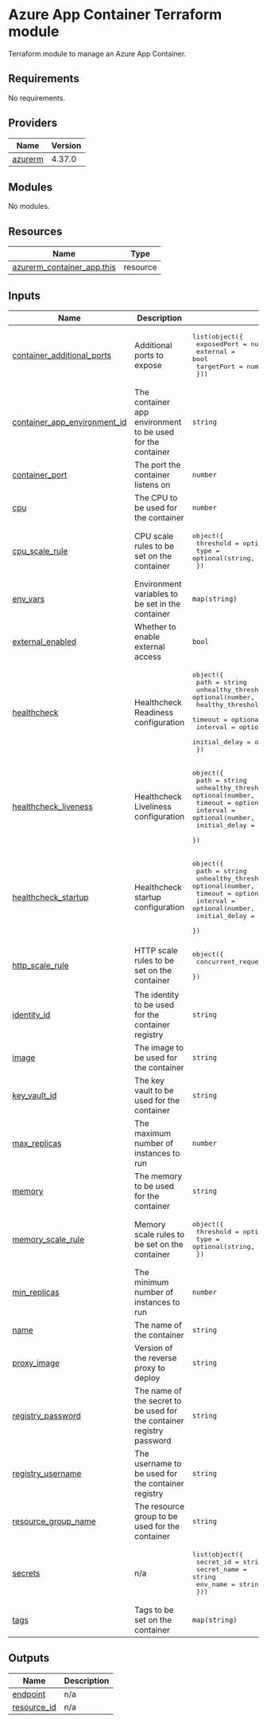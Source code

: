 # Azure App Container Terraform module

Terraform module to manage an Azure App Container.
<!-- BEGIN_TF_DOCS -->
## Requirements

No requirements.

## Providers

| Name | Version |
|------|---------|
| <a name="provider_azurerm"></a> [azurerm](#provider\_azurerm) | 4.37.0 |

## Modules

No modules.

## Resources

| Name | Type |
|------|------|
| [azurerm_container_app.this](https://registry.terraform.io/providers/hashicorp/azurerm/latest/docs/resources/container_app) | resource |

## Inputs

| Name | Description | Type | Default | Required |
|------|-------------|------|---------|:--------:|
| <a name="input_container_additional_ports"></a> [container\_additional\_ports](#input\_container\_additional\_ports) | Additional ports to expose | <pre>list(object({<br/>    exposedPort = number<br/>    external    = bool<br/>    targetPort  = number<br/>  }))</pre> | `[]` | no |
| <a name="input_container_app_environment_id"></a> [container\_app\_environment\_id](#input\_container\_app\_environment\_id) | The container app environment to be used for the container | `string` | n/a | yes |
| <a name="input_container_port"></a> [container\_port](#input\_container\_port) | The port the container listens on | `number` | `4000` | no |
| <a name="input_cpu"></a> [cpu](#input\_cpu) | The CPU to be used for the container | `number` | `0.25` | no |
| <a name="input_cpu_scale_rule"></a> [cpu\_scale\_rule](#input\_cpu\_scale\_rule) | CPU scale rules to be set on the container | <pre>object({<br/>    threshold = optional(number, 50)<br/>    type      = optional(string, "Utilization")<br/>  })</pre> | <pre>{<br/>  "threshold": 50,<br/>  "type": "Utilization"<br/>}</pre> | no |
| <a name="input_env_vars"></a> [env\_vars](#input\_env\_vars) | Environment variables to be set in the container | `map(string)` | `{}` | no |
| <a name="input_external_enabled"></a> [external\_enabled](#input\_external\_enabled) | Whether to enable external access | `bool` | `false` | no |
| <a name="input_healthcheck"></a> [healthcheck](#input\_healthcheck) | Healthcheck Readiness configuration | <pre>object({<br/>    path                = string<br/>    unhealthy_threshold = optional(number, 3)<br/>    healthy_threshold   = optional(number, 1)<br/>    timeout             = optional(number, 5)<br/>    interval            = optional(number, 60)<br/>    initial_delay       = optional(number, 60)<br/>  })</pre> | `null` | no |
| <a name="input_healthcheck_liveness"></a> [healthcheck\_liveness](#input\_healthcheck\_liveness) | Healthcheck Liveliness configuration | <pre>object({<br/>    path                = string<br/>    unhealthy_threshold = optional(number, 3)<br/>    timeout             = optional(number, 2)<br/>    interval            = optional(number, 10)<br/>    initial_delay       = optional(number, 30)<br/>  })</pre> | `null` | no |
| <a name="input_healthcheck_startup"></a> [healthcheck\_startup](#input\_healthcheck\_startup) | Healthcheck startup configuration | <pre>object({<br/>    path                = string<br/>    unhealthy_threshold = optional(number, 30)<br/>    timeout             = optional(number, 2)<br/>    interval            = optional(number, 10)<br/>    initial_delay       = optional(number, 0)<br/>  })</pre> | `null` | no |
| <a name="input_http_scale_rule"></a> [http\_scale\_rule](#input\_http\_scale\_rule) | HTTP scale rules to be set on the container | <pre>object({<br/>    concurrent_requests = optional(number, 50)<br/>  })</pre> | <pre>{<br/>  "concurrent_requests": 50<br/>}</pre> | no |
| <a name="input_identity_id"></a> [identity\_id](#input\_identity\_id) | The identity to be used for the container registry | `string` | n/a | yes |
| <a name="input_image"></a> [image](#input\_image) | The image to be used for the container | `string` | n/a | yes |
| <a name="input_key_vault_id"></a> [key\_vault\_id](#input\_key\_vault\_id) | The key vault to be used for the container | `string` | `null` | no |
| <a name="input_max_replicas"></a> [max\_replicas](#input\_max\_replicas) | The maximum number of instances to run | `number` | `1` | no |
| <a name="input_memory"></a> [memory](#input\_memory) | The memory to be used for the container | `string` | `"0.5Gi"` | no |
| <a name="input_memory_scale_rule"></a> [memory\_scale\_rule](#input\_memory\_scale\_rule) | Memory scale rules to be set on the container | <pre>object({<br/>    threshold = optional(number, 75)<br/>    type      = optional(string, "Utilization")<br/>  })</pre> | <pre>{<br/>  "threshold": 75,<br/>  "type": "Utilization"<br/>}</pre> | no |
| <a name="input_min_replicas"></a> [min\_replicas](#input\_min\_replicas) | The minimum number of instances to run | `number` | `0` | no |
| <a name="input_name"></a> [name](#input\_name) | The name of the container | `string` | n/a | yes |
| <a name="input_proxy_image"></a> [proxy\_image](#input\_proxy\_image) | Version of the reverse proxy to deploy | `string` | `""` | no |
| <a name="input_registry_password"></a> [registry\_password](#input\_registry\_password) | The name of the secret to be used for the container registry password | `string` | `""` | no |
| <a name="input_registry_username"></a> [registry\_username](#input\_registry\_username) | The username to be used for the container registry | `string` | `""` | no |
| <a name="input_resource_group_name"></a> [resource\_group\_name](#input\_resource\_group\_name) | The resource group to be used for the container | `string` | n/a | yes |
| <a name="input_secrets"></a> [secrets](#input\_secrets) | n/a | <pre>list(object({<br/>    secret_id   = string<br/>    secret_name = string<br/>    env_name    = string<br/>  }))</pre> | `[]` | no |
| <a name="input_tags"></a> [tags](#input\_tags) | Tags to be set on the container | `map(string)` | `{}` | no |

## Outputs

| Name | Description |
|------|-------------|
| <a name="output_endpoint"></a> [endpoint](#output\_endpoint) | n/a |
| <a name="output_resource_id"></a> [resource\_id](#output\_resource\_id) | n/a |
<!-- END_TF_DOCS -->